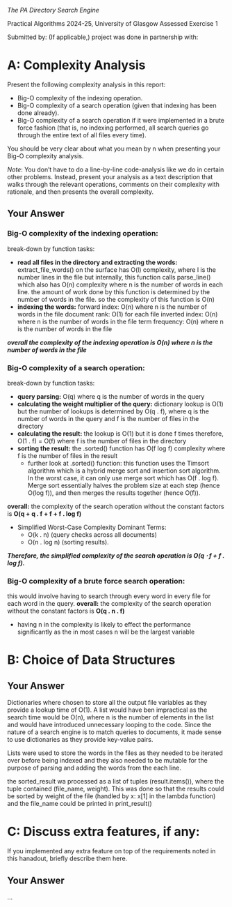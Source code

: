 *The PA Directory Search Engine*

Practical Algorithms 2024-25, University of Glasgow
Assessed Exercise 1

Submitted by: 
(If applicable,) project was done in partnership with: 

# A: Complexity Analysis
Present the following complexity analysis in this report:

+ Big-O complexity of the indexing operation.
+ Big-O complexity of a search operation (given that indexing has been done already).
+ Big-O complexity of a search operation if it were implemented in a brute force fashion (that is, no indexing performed, all search queries go through the entire text of all files every time).

You should be very clear about what you mean by n when presenting your Big-O complexity analysis.

_Note_: You don’t have to do a line-by-line code-analysis like we do in certain other problems. Instead, present your analysis as a text description that walks through the relevant operations, comments on their complexity with rationale, and then presents the overall complexity.

## Your Answer

### Big-O complexity of the indexing operation:
break-down by function tasks:
- **read all files in the directory and extracting the words:**
extract_file_words() on the surface has O(l) complexity, where l is the number lines in the file but internally, this function calls parse_line() which also has O(n) complexity where n is the number of words in each line. the amount of work done by this function is determined by the number of words in the file. so the complexity of this function is O(n)
- **indexing the words:**
forward index: O(n) where n is the number of words in the file
document rank: O(1) for each file
inverted index: O(n) where n is the number of words in the file
term frequency: O(n) where n is the number of words in the file

_**overall the complexity of the indexing operation is O(n) where n is the number of words in the file**_



### Big-O complexity of a search operation:
break-down by function tasks:
- **query parsing:**
O(q) where q is the number of words in the query
- **calculating the weight multiplier of the query:**
dictionary lookup is O(1) but the number of lookups is determined by O(q . f), where q is the number of words in the query and f is the number of files in the directory
- **calculating the result:** 
the lookup is O(1) but it is done f times therefore, O(1 . f) = O(f) where f is the number of files in the directory
- **sorting the result:** 
the .sorted() function has O(f log f) complexity where f is the number of files in the result
    - further look at .sorted() function:
        this function uses the Timsort algorithm which is a hybrid merge sort and insertion sort algorithm. In the worst case, it can only use merge sort which has O(f . log f). 
        Merge sort essentially halves the problem size at each step (hence O(log f)), and then merges the results together (hence O(f)).

**overall:**
the complexity of the search operation without the constant factors is **O(q + q . f + f + f . log f)**
- Simplified Worst-Case Complexity
Dominant Terms: 
    - O(k . n) (query checks across all documents)
    - O(n . log n) (sorting results).

_**Therefore, the simplified complexity of the search operation is O(q ⋅ f + f . log f).**_

### Big-O complexity of a brute force search operation: 
this would involve having to search through every word in every file for each word in the query.
**overall:**
the complexity of the search operation without the constant factors is **O(q . n . f)**
- having n in the complexity is likely to effect the performance significantly as the in most cases n will be the largest variable


# B: Choice of Data Structures
## Your Answer
Dictionaries where chosen to store all the output file variables as they provide a lookup time of O(1). A list would have ben impractical as the search time would be O(n), where n is the number of elements in the list and would have introduced unnecessary looping to the code.
Since the nature of a search engine is to match queries to documents, it made sense to use dictionaries as they provide key-value pairs.

Lists were used to store the words in the files as they needed to be iterated over before being indexed and they also needed to be mutable for the purpose of parsing and adding the words from the each line.

the sorted_result wa processed as a list of tuples (result.items()), where the tuple contained (file_name, weight). This was done so that the results could be sorted by weight of the file (handled by x: x[1] in the lambda function) and the file_name could be printed in print_result()

# C: Discuss extra features, if any:
If you implemented any extra feature on top of the requirements noted in this hanadout, briefly describe them here.

## Your Answer
...
